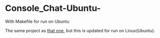 # Console_Chat-Ubuntu-
With Makefile for run on Ubuntu

The same project as [that one](https://github.com/kil-nik-8/Console-Chat-v2/tree/main), but this is updated for run on Linux(Ubuntu).
